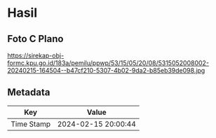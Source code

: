 # Hasil

## Foto C Plano

https://sirekap-obj-formc.kpu.go.id/183a/pemilu/ppwp/53/15/05/20/08/5315052008002-20240215-164504--b47cf210-5307-4b02-9da2-b85eb39de098.jpg


## Metadata

| Key        | Value               |
| ---------- | ------------------- |
| Time Stamp | 2024-02-15 20:00:44 |



